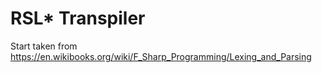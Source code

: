 # RSL* Transpiler

Start taken from https://en.wikibooks.org/wiki/F_Sharp_Programming/Lexing_and_Parsing